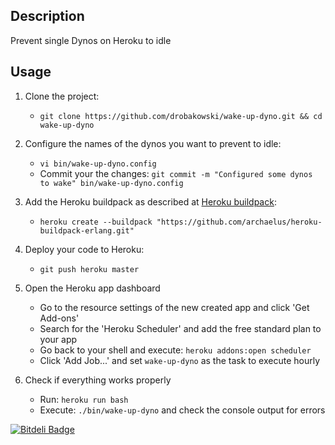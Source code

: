 ## Description

Prevent single Dynos on Heroku to idle

## Usage

1. Clone the project:
   * ```git clone https://github.com/drobakowski/wake-up-dyno.git && cd wake-up-dyno```

2. Configure the names of the dynos you want to prevent to idle:
   * ```vi bin/wake-up-dyno.config```
   * Commit your the changes:
```git commit -m "Configured some dynos to wake" bin/wake-up-dyno.config```

3. Add the Heroku buildpack as described at [Heroku buildpack](https://github.com/cstar/heroku-buildpack-chicagoboss):
   * ```heroku create --buildpack "https://github.com/archaelus/heroku-buildpack-erlang.git"```

4. Deploy your code to Heroku:
   * ```git push heroku master```

5. Open the Heroku app dashboard
   * Go to the resource settings of the new created app and click 'Get Add-ons'
   * Search for the 'Heroku Scheduler' and add the free standard plan to your app
   * Go back to your shell and execute:
```heroku addons:open scheduler```
   * Click 'Add Job...' and set ```wake-up-dyno``` as the task to execute hourly

6. Check if everything works properly
   * Run:
```heroku run bash```
   * Execute:
```./bin/wake-up-dyno``` and check the console output for errors


[![Bitdeli Badge](https://d2weczhvl823v0.cloudfront.net/drobakowski/wake-up-dyno/trend.png)](https://bitdeli.com/free "Bitdeli Badge")

